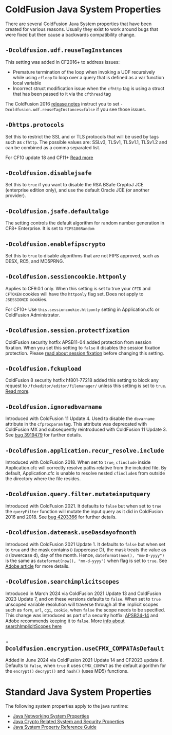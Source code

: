 # ColdFusion Java System Properties

There are several ColdFusion Java System properties that have been created for various reasons. Usually they exist to work around bugs that were fixed but then cause a backwards compatibility change.

## `-Dcoldfusion.udf.reuseTagInstances`

This setting was added in CF2016+ to address issues:

* Premature termination of the loop when invoking a UDF recursively while using `cfloop` to loop over a query that is defined as a var function local variable
* Incorrect struct modification issue when the `cfhttp` tag is using a struct that has been passed to it via the `cfthread` tag

The ColdFusion 2016 [release notes](https://helpx.adobe.com/coldfusion/release-note/coldfusion-2016-release-notes.html) instruct you to set `-Dcoldfusion.udf.reuseTagInstances=false` if you see those issues.

## `-Dhttps.protocols`

Set this to restrict the SSL and or TLS protocols that will be used by tags such as `cfhttp`. The possible values are: SSLv3, TLSv1, TLSv1.1, TLSv1.2 and can be combined as a comma separated list.

For CF10 update 18 and CF11+ [Read more](https://web.archive.org/web/20200927173340/www.trunkful.com/index.cfm/2014/12/8/Preventing-SSLv3-Fallback-in-ColdFusion)

## `-Dcoldfusion.disablejsafe`

Set this to `true` if you want to disable the RSA BSafe CryptoJ JCE (enterprise edition only), and use the default Oracle JCE (or another provider).

## `-Dcoldfusion.jsafe.defaultalgo`

The setting controls the default algorithm for random number generation in CF8+ Enterprise. It is set to `FIPS186Random`

## `-Dcoldfusion.enablefipscrypto`

Set this to `true` to disable algorithms that are not FIPS approved, such as DESX, RC5, and MD5PRNG.

## `-Dcoldfusion.sessioncookie.httponly`

Applies to CF9.0.1 only. When this setting is set to true your `CFID` and `CFTOKEN` cookies will have the `httponly` flag set. Does not apply to `JSESSIONID` cookies.

For CF10+ Use `this.sessioncookie.httponly` setting in Application.cfc or ColdFusion Administrator.

## `-Dcoldfusion.session.protectfixation`

ColdFusion security hotfix APSB11-04 added protection from session fixation. When you set this setting to `false` it disables the session fixation protection. Please [read about session fixation](https://www.petefreitag.com/item/815.cfm) before changing this setting.

## `-Dcoldfusion.fckupload`

ColdFusion 8 security hotfix hf801-77218 added this setting to block any request to `/fckeditor/editor/filemanager/` unless this setting is set to `true`. [Read more](https://www.petefreitag.com/item/718.cfm).

## `-Dcoldfusion.ignoredbvarname`

Introduced with ColdFusion 11 Update 4. Used to disable the `dbvarname` attribute in the `cfprocparam` tag. This attribute was deprecated with ColdFusion MX and subsequently reintroduced with ColdFusion 11 Update 3. See [bug 3919479](https://tracker.adobe.com/#/view/CF-3919479) for further details.

## `-Dcoldfusion.application.recur_resolve.include`

Introduced with ColdFusion 2018. When set to `true`, `cfinclude` inside Application.cfc will correctly resolve paths relative from the included file. By default, Application.cfc is unable to resolve nested `cfinclude`s from outside the directory where the file resides.

## `-Dcoldfusion.query.filter.mutateinputquery`

Introduced with ColdFusion 2021. It defaults to `false` but when set to `true` the `queryFilter` function will mutate the input query as it did in ColdFusion 2016 and 2018. See [bug 4203366](https://tracker.adobe.com/#/view/CF-4203366) for further details.

## `-Dcoldfusion.datemask.useDasdayofmonth`

Introduced with ColdFusion 2021 Update 1. It defaults to `false` but when set to `true` and the mask contains `D` (uppercase D), the mask treats the value as `d` (lowercase d), day of the month. Hence, `dateformat(now(), "mm-D-yyyy")` is the same as `dateformat(now(), "mm-d-yyyy")` when flag is set to `true`. See [Adobe article](https://helpx.adobe.com/coldfusion/kb/dateformat-function-coldfusion-2021.html) for more details.

## `-Dcoldfusion.searchimplicitscopes`

Introduced in March 2024 via ColdFusion 2021 Update 13 and ColdFusion 2023 Update 7, and on these versions defaults to `false`. When set to `true` unscoped variable resolution will traverse through all the implicit scopes such as `form`, `url`, `cgi`, `cookie`, when `false` the scope needs to be specified. This change was introduced as part of a security hotfix: [APSB24-14](https://helpx.adobe.com/security/products/coldfusion/apsb24-14.html) and Adobe recommends keeping it to `false`. More [info about searchImplicitScopes here](https://www.petefreitag.com/blog/cf-searchimplicitscopes/)

## `-Dcoldfusion.encryption.useCFMX_COMPATAsDefault`

Added in June 2024 via ColdFusion 2021 Update 14 and CF2023 update 8. Defaults to `false`, when `true` it uses `CFMX_COMPAT` as the default algorithm for the `encrypt()` `decrypt()` and `hash()` (uses MD5) functions.

# Standard Java System Properties

The following system properties apply to the java runtime:

* [Java Networking System Properties](https://docs.oracle.com/en/java/javase/11/docs/api/java.base/java/net/doc-files/net-properties.html)
* [Java Crypto Related System and Security Properties](https://www.java.com/en/configure_crypto.html) 
* [Java System Property Reference Guide](https://system-properties.com/)
